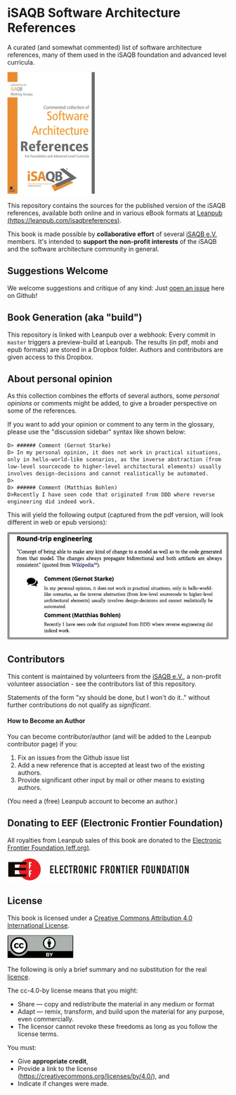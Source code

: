 
# iSAQB Software Architecture References

A curated (and somewhat commented) list of software architecture references,
many of them used in the iSAQB foundation and advanced level curricula.

![](./images/cover-isaqb-references-small.jpg)

This repository contains the sources for the published version of
the iSAQB references, available both online and in various eBook formats
at [Leanpub (https://leanpub.com/isaqbreferences)](https://leanpub.com/isaqbreferences).

This book is made possible by **collaborative effort** of several
[iSAQB e.V.](http://isaqb.org) members.
It's intended to **support the non-profit interests** of
the iSAQB and the software architecture community in general.


## Suggestions Welcome

We welcome suggestions and critique of any kind: Just
[open an issue](https://github.com/isaqb-org/references/issues)
here on Github!

## Book Generation (aka "build")

This repository is linked with Leanpub over a webhook: Every commit in `master` triggers
a preview-build at Leanpub. The results (in pdf, mobi and epub formats) are stored in
a Dropbox folder. Authors and contributors are given access to this Dropbox.


## About personal opinion

As this collection combines the efforts of several authors, some _personal opinions_ or
comments might be added, to give a broader perspective on some of the references.

If you want to add your opinion or comment to any term in the glossary, please
use the "discussion sidebar" syntax like shown below:

```
D> ###### Comment (Gernot Starke)
D> In my personal opinion, it does not work in practical situations, only in hello-world-like scenarios, as the inverse abstraction (from low-level sourcecode to higher-level architectural elements) usually involves design-decisions and cannot realistically be automated.
D>
D> ###### Comment (Matthias Bohlen)
D>Recently I have seen code that originated from DDD where reverse engineering did indeed work.
```

This will yield the following output (captured from the pdf version, will look different in web or epub versions):

![](./images/comment-sample.jpg)


## Contributors


This content is maintained by volunteers from the [iSAQB e.V.](http://isaqb.org),
a non-profit volunteer association - see the contributors list of this repository.



Statements of the form "xy should be done, but I won't do it.." without further
contributions do not qualify as _significant_.  

#### How to Become an Author

You can become contributor/author (and will be added to the Leanpub contributor page) if
you: 

1. Fix an issues from the Github issue list
2. Add a new reference that is accepted at least two of the existing authors.
3. Provide significant other input by mail or other means to existing authors.

(You need a (free) Leanpub account to become an author.)

## Donating to EEF (Electronic Frontier Foundation)

All royalties from Leanpub sales of this book are donated to
the [Electronic Frontier Foundation (eff.org)](http://eff.org).

![](./images/eff-logo-name-72.jpg)



## License

This book is licensed under a
[Creative Commons Attribution 4.0 International License](https://creativecommons.org/licenses/by/4.0/).


![](./images/cc-by.png)

The following is only a brief summary and no substitution for the real
[licence](https://creativecommons.org/licenses/by/4.0/).


The cc-4.0-by license means that you might:

* Share — copy and redistribute the material in any medium or format
* Adapt — remix, transform, and build upon the material for any purpose, even commercially.
* The licensor cannot revoke these freedoms as long as you follow the license terms.

You must:

* Give **appropriate credit**,
* Provide a link to the license (https://creativecommons.org/licenses/by/4.0/), and
* Indicate if changes were made.
